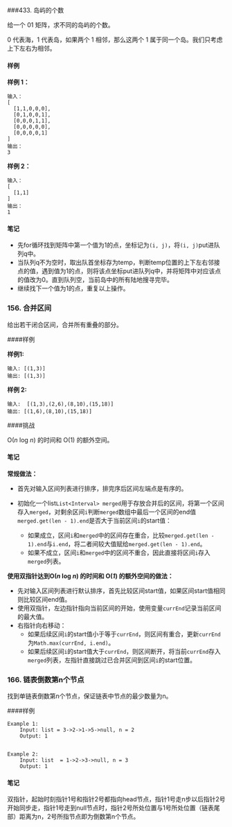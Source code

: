 ###433. 岛屿的个数

给一个 01 矩阵，求不同的岛屿的个数。

0 代表海，1 代表岛，如果两个 1 相邻，那么这两个 1 属于同一个岛。我们只考虑上下左右为相邻。

#### 样例

**样例 1：**

```
输入：
[
  [1,1,0,0,0],
  [0,1,0,0,1],
  [0,0,0,1,1],
  [0,0,0,0,0],
  [0,0,0,0,1]
]
输出：
3
```

**样例 2：**

```
输入：
[
  [1,1]
]
输出：
1
```

#### 笔记

* 先for循环找到矩阵中第一个值为1的点，坐标记为```(i, j)```，将```(i, j)```put进队列q中。
* 当队列q不为空时，取出队首坐标存为temp，判断temp位置的上下左右邻接点的值，遇到值为1的点，则将该点坐标put进队列q中，并将矩阵中对应该点的值改为0。直到队列空，当前岛中的所有陆地搜寻完毕。
* 继续找下一个值为1的点，重复以上操作。

### 156. 合并区间

给出若干闭合区间，合并所有重叠的部分。

####样例

**样例1:**

```
输入: [(1,3)]
输出: [(1,3)]
```

**样例 2:**

```
输入:  [(1,3),(2,6),(8,10),(15,18)]
输出: [(1,6),(8,10),(15,18)]
```

####挑战

O(*n* log *n*) 的时间和 O(1) 的额外空间。

#### 笔记

**常规做法：**

* 首先对输入区间列表进行排序，排完序后区间左端点是有序的。

* 初始化一个list```List<Interval> merged```用于存放合并后的区间，将第一个区间存入```merged```，对剩余区间```i```判断```merged```数组中最后一个区间的end值```merged.get(len - 1).end```是否大于当前区间```i```的start值：
  * 如果成立，区间```i```和```merged```中的区间存在重合，比较```merged.get(len - 1).end```与```i.end```，将二者间较大值赋给```merged.get(len - 1).end```。
  * 如果不成立，区间```i```和```merged```中的区间不重合，因此直接将区间```i```存入```merged```列表。

**使用双指针达到O(*n* log *n*) 的时间和 O(*1*) 的额外空间的做法：**

* 先对输入区间列表进行默认排序，首先比较区间start值，如果区间start值相同则比较区间end值。
* 使用双指针，左边指针指向当前区间的开始，使用变量```currEnd```记录当前区间的最大值。
* 右指针向右移动：
  * 如果后续区间```i```的start值小于等于```currEnd```，则区间有重合，更新```currEnd```为```Math.max(currEnd, i.end)```。
  * 如果后续区间```i```的start值大于```currEnd```，则区间断开，将当前```currEnd```存入```merged```列表，左指针直接跳过已合并区间到区间```i```的start位置。

### 166. 链表倒数第n个节点

找到单链表倒数第n个节点，保证链表中节点的最少数量为n。

####样例

```
Example 1:
	Input: list = 3->2->1->5->null, n = 2
	Output: 1


Example 2:
	Input: list  = 1->2->3->null, n = 3
	Output: 1
```

#### 笔记

双指针，起始时刻指针1号和指针2号都指向head节点，指针1号走n步以后指针2号开始同步走，指针1号走到null节点时，指针2号所处位置与1号所处位置（链表尾部）距离为n，2号所指节点即为倒数第n个节点。